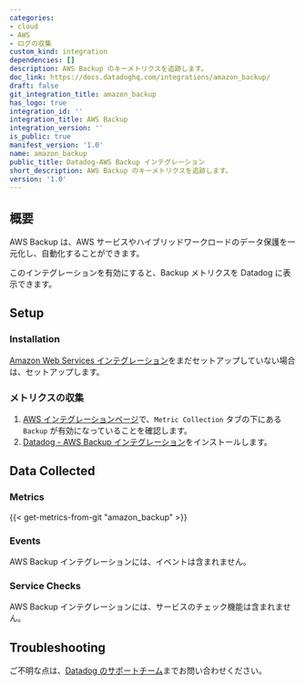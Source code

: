 ```yaml
---
categories:
- cloud
- AWS
- ログの収集
custom_kind: integration
dependencies: []
description: AWS Backup のキーメトリクスを追跡します。
doc_link: https://docs.datadoghq.com/integrations/amazon_backup/
draft: false
git_integration_title: amazon_backup
has_logo: true
integration_id: ''
integration_title: AWS Backup
integration_version: ''
is_public: true
manifest_version: '1.0'
name: amazon_backup
public_title: Datadog-AWS Backup インテグレーション
short_description: AWS Backup のキーメトリクスを追跡します。
version: '1.0'
---
```


<!--  SOURCED FROM https://github.com/DataDog/dogweb -->
## 概要

AWS Backup は、AWS サービスやハイブリッドワークロードのデータ保護を一元化し、自動化することができます。

このインテグレーションを有効にすると、Backup メトリクスを Datadog に表示できます。

## Setup

### Installation

[Amazon Web Services インテグレーション][1]をまだセットアップしていない場合は、セットアップします。

### メトリクスの収集

1. [AWS インテグレーションページ][2]で、`Metric Collection` タブの下にある `Backup` が有効になっていることを確認します。
2. [Datadog - AWS Backup インテグレーション][3]をインストールします。

## Data Collected

### Metrics
{{< get-metrics-from-git "amazon_backup" >}}


### Events

AWS Backup インテグレーションには、イベントは含まれません。

### Service Checks

AWS Backup インテグレーションには、サービスのチェック機能は含まれません。

## Troubleshooting

ご不明な点は、[Datadog のサポートチーム][5]までお問い合わせください。

[1]: https://docs.datadoghq.com/ja/integrations/amazon_web_services/
[2]: https://app.datadoghq.com/integrations/amazon-web-services
[3]: https://app.datadoghq.com/integrations/amazon-backup
[4]: https://github.com/DataDog/dogweb/blob/prod/integration/amazon_backup/amazon_backup_metadata.csv
[5]: https://docs.datadoghq.com/ja/help/